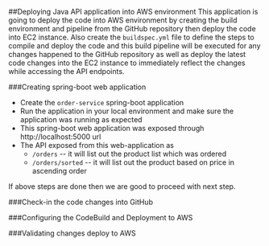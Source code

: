 ##Deploying Java API application into AWS environment
This application is going to deploy the code into AWS environment by creating the build environment and pipeline from the GitHub repository then deploy the code into EC2 instance. Also create the `buildspec.yml` file to define the steps to compile and deploy the code and this build pipeline will be executed for any changes happened to the GitHub repository as well as deploy the latest code changes into the EC2 instance to immediately reflect the changes while accessing the API endpoints.

###Creating spring-boot web application
- Create the `order-service` spring-boot application
- Run the application in your local environment and make sure the application was running as expected
- This spring-boot web application was exposed through http://localhost:5000 url
- The API exposed from this web-application as
  - `/orders` -- it will list out the product list which was ordered
  - `/orders/sorted` -- it will list out the product based on price in ascending order

If above steps are done then we are good to proceed with next step.
  
###Check-in the code changes into GitHub

###Configuring the CodeBuild and Deployment to AWS

###Validating changes deploy to AWS 